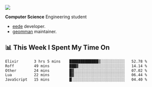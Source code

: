 ![](https://komarev.com/ghpvc/?username=brauliorivas&color=green)

**Computer Science** Engineering student

- [eede](https://github.com/key4hep/eede) developer.
- [geomman](https://www.freshports.org/sysutils/geomman) maintainer.

## 📊 This Week I Spent My Time On

<!--START_SECTION:waka-->

```txt
Elixir       3 hrs 5 mins    █████████████▒░░░░░░░░░░░   52.78 %
Roff         49 mins         ███▓░░░░░░░░░░░░░░░░░░░░░   14.14 %
Other        24 mins         █▓░░░░░░░░░░░░░░░░░░░░░░░   07.02 %
Lua          22 mins         █▓░░░░░░░░░░░░░░░░░░░░░░░   06.44 %
JavaScript   15 mins         █░░░░░░░░░░░░░░░░░░░░░░░░   04.40 %
```

<!--END_SECTION:waka-->
